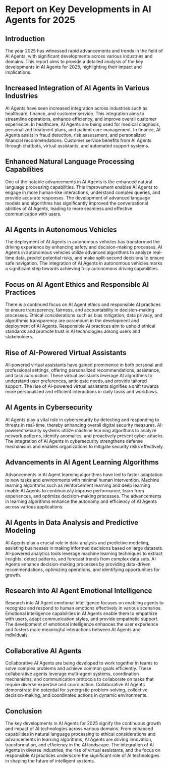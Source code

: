 # Report on Key Developments in AI Agents for 2025

## Introduction
The year 2025 has witnessed rapid advancements and trends in the field of AI Agents, with significant developments across various industries and domains. This report aims to provide a detailed analysis of the key developments in AI Agents for 2025, highlighting their impact and implications.

## Increased Integration of AI Agents in Various Industries
AI Agents have seen increased integration across industries such as healthcare, finance, and customer service. This integration aims to streamline operations, enhance efficiency, and improve overall customer experience. In healthcare, AI Agents are being used for medical diagnosis, personalized treatment plans, and patient care management. In finance, AI Agents assist in fraud detection, risk assessment, and personalized financial recommendations. Customer service benefits from AI Agents through chatbots, virtual assistants, and automated support systems.

## Enhanced Natural Language Processing Capabilities
One of the notable advancements in AI Agents is the enhanced natural language processing capabilities. This improvement enables AI Agents to engage in more human-like interactions, understand complex queries, and provide accurate responses. The development of advanced language models and algorithms has significantly improved the conversational abilities of AI Agents, leading to more seamless and effective communication with users.

## AI Agents in Autonomous Vehicles
The deployment of AI Agents in autonomous vehicles has transformed the driving experience by enhancing safety and decision-making processes. AI Agents in autonomous vehicles utilize advanced algorithms to analyze real-time data, predict potential risks, and make split-second decisions to ensure safe navigation. The integration of AI Agents in autonomous vehicles marks a significant step towards achieving fully autonomous driving capabilities.

## Focus on AI Agent Ethics and Responsible AI Practices
There is a continued focus on AI Agent ethics and responsible AI practices to ensure transparency, fairness, and accountability in decision-making processes. Ethical considerations such as bias mitigation, data privacy, and algorithmic transparency are paramount in the development and deployment of AI Agents. Responsible AI practices aim to uphold ethical standards and promote trust in AI technologies among users and stakeholders.

## Rise of AI-Powered Virtual Assistants
AI-powered virtual assistants have gained prominence in both personal and professional settings, offering personalized recommendations, assistance, and task automation. These virtual assistants leverage AI algorithms to understand user preferences, anticipate needs, and provide tailored support. The rise of AI-powered virtual assistants signifies a shift towards more personalized and efficient interactions in daily tasks and workflows.

## AI Agents in Cybersecurity
AI Agents play a vital role in cybersecurity by detecting and responding to threats in real-time, thereby enhancing overall digital security measures. AI-powered security systems utilize machine learning algorithms to analyze network patterns, identify anomalies, and proactively prevent cyber attacks. The integration of AI Agents in cybersecurity strengthens defense mechanisms and enables organizations to mitigate security risks effectively.

## Advancements in AI Agent Learning Algorithms
Advancements in AI Agent learning algorithms have led to faster adaptation to new tasks and environments with minimal human intervention. Machine learning algorithms such as reinforcement learning and deep learning enable AI Agents to continuously improve performance, learn from experiences, and optimize decision-making processes. The advancements in learning algorithms enhance the autonomy and efficiency of AI Agents across various applications.

## AI Agents in Data Analysis and Predictive Modeling
AI Agents play a crucial role in data analysis and predictive modeling, assisting businesses in making informed decisions based on large datasets. AI-powered analytics tools leverage machine learning techniques to extract insights, detect patterns, and forecast trends from complex data sets. AI Agents enhance decision-making processes by providing data-driven recommendations, optimizing operations, and identifying opportunities for growth.

## Research into AI Agent Emotional Intelligence
Research into AI Agent emotional intelligence focuses on enabling agents to recognize and respond to human emotions effectively in various scenarios. Emotional intelligence capabilities in AI Agents enable them to empathize with users, adapt communication styles, and provide empathetic support. The development of emotional intelligence enhances the user experience and fosters more meaningful interactions between AI Agents and individuals.

## Collaborative AI Agents
Collaborative AI Agents are being developed to work together in teams to solve complex problems and achieve common goals efficiently. These collaborative agents leverage multi-agent systems, coordination mechanisms, and communication protocols to collaborate on tasks that require diverse expertise and coordination. Collaborative AI Agents demonstrate the potential for synergistic problem-solving, collective decision-making, and coordinated actions in dynamic environments.

## Conclusion
The key developments in AI Agents for 2025 signify the continuous growth and impact of AI technologies across various domains. From enhanced capabilities in natural language processing to ethical considerations and advancements in learning algorithms, AI Agents are driving innovation, transformation, and efficiency in the AI landscape. The integration of AI Agents in diverse industries, the rise of virtual assistants, and the focus on responsible AI practices underscore the significant role of AI technologies in shaping the future of intelligent systems.